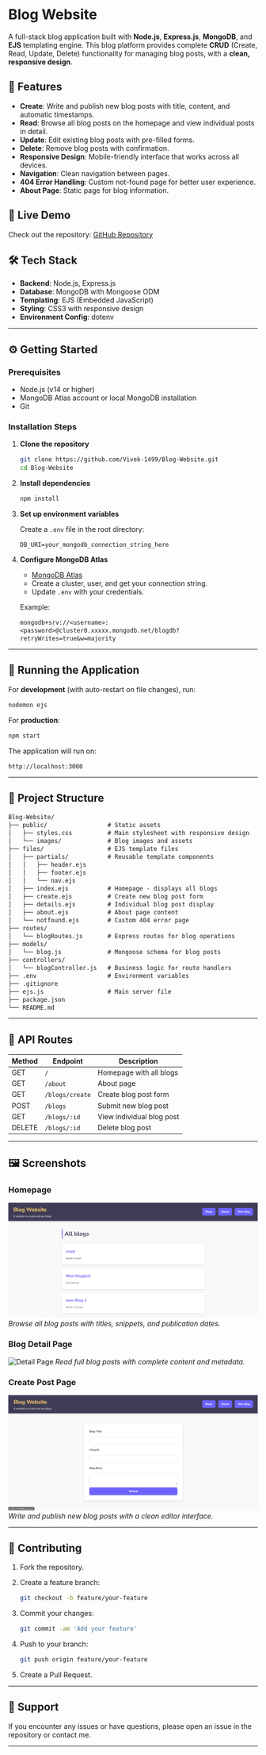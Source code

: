 # Blog Website

A full-stack blog application built with **Node.js**, **Express.js**, **MongoDB**, and **EJS** templating engine. This blog platform provides complete **CRUD** (Create, Read, Update, Delete) functionality for managing blog posts, with a **clean, responsive design**.

## 🌟 Features

* **Create**: Write and publish new blog posts with title, content, and automatic timestamps.
* **Read**: Browse all blog posts on the homepage and view individual posts in detail.
* **Update**: Edit existing blog posts with pre-filled forms.
* **Delete**: Remove blog posts with confirmation.
* **Responsive Design**: Mobile-friendly interface that works across all devices.
* **Navigation**: Clean navigation between pages.
* **404 Error Handling**: Custom not-found page for better user experience.
* **About Page**: Static page for blog information.

## 🚀 Live Demo

Check out the repository: [GitHub Repository](https://github.com/Vivek-1499/Blog-Website)

## 🛠️ Tech Stack

* **Backend**: Node.js, Express.js
* **Database**: MongoDB with Mongoose ODM
* **Templating**: EJS (Embedded JavaScript)
* **Styling**: CSS3 with responsive design
* **Environment Config**: dotenv

---

## ⚙️ Getting Started

### Prerequisites

* Node.js (v14 or higher)
* MongoDB Atlas account or local MongoDB installation
* Git

### Installation Steps

1. **Clone the repository**

   ```bash
   git clone https://github.com/Vivek-1499/Blog-Website.git
   cd Blog-Website
   ```

2. **Install dependencies**

   ```bash
   npm install
   ```

3. **Set up environment variables**

   Create a `.env` file in the root directory:

   ```env
   DB_URI=your_mongodb_connection_string_here
   ```

4. **Configure MongoDB Atlas**

   * [MongoDB Atlas](https://www.mongodb.com/atlas)
   * Create a cluster, user, and get your connection string.
   * Update `.env` with your credentials.

   Example:

   ```
   mongodb+srv://<username>:<password>@cluster0.xxxxx.mongodb.net/blogdb?retryWrites=true&w=majority
   ```

---

## 🏃 Running the Application

For **development** (with auto-restart on file changes), run:

```bash
nodemon ejs
```

For **production**:

```bash
npm start
```

The application will run on:

```
http://localhost:3000
```

---

## 📂 Project Structure

```
Blog-Website/
├── public/                 # Static assets
│   ├── styles.css          # Main stylesheet with responsive design
│   └── images/             # Blog images and assets
├── files/                  # EJS template files
│   ├── partials/           # Reusable template components
│   │   ├── header.ejs
│   │   ├── footer.ejs
│   │   └── nav.ejs
│   ├── index.ejs           # Homepage - displays all blogs
│   ├── create.ejs          # Create new blog post form
│   ├── details.ejs         # Individual blog post display
│   ├── about.ejs           # About page content
│   └── notfound.ejs        # Custom 404 error page
├── routes/
│   └── blogRoutes.js       # Express routes for blog operations
├── models/
│   └── blog.js             # Mongoose schema for blog posts
├── controllers/
│   └── blogController.js   # Business logic for route handlers
├── .env                    # Environment variables
├── .gitignore
├── ejs.js                  # Main server file
├── package.json
└── README.md
```

---

## 📡 API Routes

| Method | Endpoint        | Description               |
| ------ | --------------- | ------------------------- |
| GET    | `/`             | Homepage with all blogs   |
| GET    | `/about`        | About page                |
| GET    | `/blogs/create` | Create blog post form     |
| POST   | `/blogs`        | Submit new blog post      |
| GET    | `/blogs/:id`    | View individual blog post |
| DELETE | `/blogs/:id`    | Delete blog post          |

---

## 🖼️ Screenshots

### Homepage

![Home Page](public/images/image1.png)
*Browse all blog posts with titles, snippets, and publication dates.*

### Blog Detail Page

![Detail Page](public/images/image2.png)
*Read full blog posts with complete content and metadata.*

### Create Post Page

![Create Page](public/images/image3.png)
*Write and publish new blog posts with a clean editor interface.*

---

## 🤝 Contributing

1. Fork the repository.
2. Create a feature branch:

   ```bash
   git checkout -b feature/your-feature
   ```
3. Commit your changes:

   ```bash
   git commit -am 'Add your feature'
   ```
4. Push to your branch:

   ```bash
   git push origin feature/your-feature
   ```
5. Create a Pull Request.

---

## 💬 Support

If you encounter any issues or have questions, please open an issue in the repository or contact me.

---
